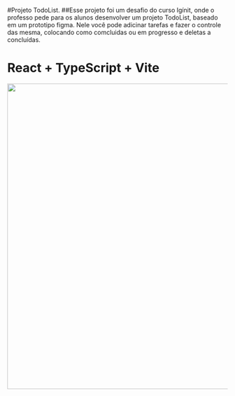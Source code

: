 #Projeto TodoList.
##Esse projeto foi um desafio do curso Igínit, onde o professo pede para os alunos desenvolver um projeto TodoList, baseado em um prototipo figma.
Nele você pode adicinar tarefas e fazer o controle das mesma, colocando como comcluidas ou em progresso e deletas a concluídas.


# React + TypeScript + Vite
<div align="center">
<img src="https://github.com/GaloManco/TodoList-2024/assets/86444560/9d56a738-4968-422c-98c3-0598fb0ea83b" width="700px" />
</div>
